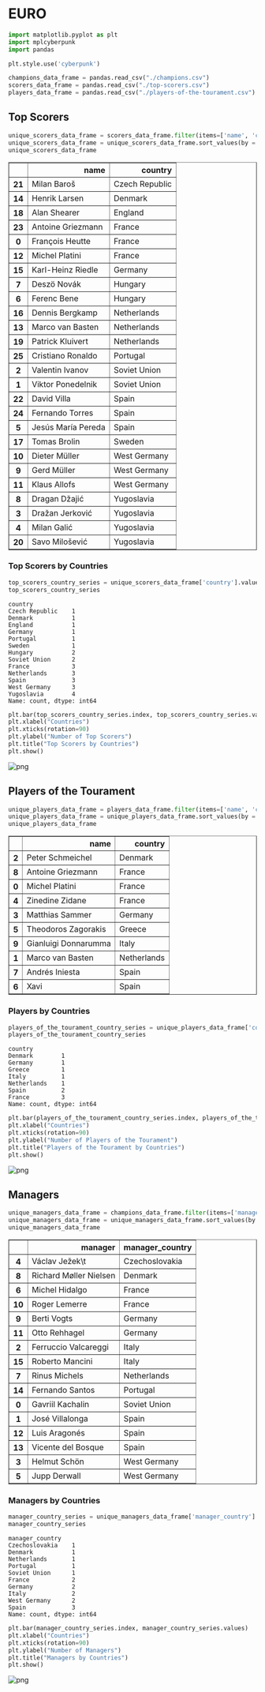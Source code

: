 # EURO

```python
import matplotlib.pyplot as plt
import mplcyberpunk
import pandas

plt.style.use('cyberpunk')
```

```python
champions_data_frame = pandas.read_csv("./champions.csv")
scorers_data_frame = pandas.read_csv("./top-scorers.csv")
players_data_frame = pandas.read_csv("./players-of-the-tourament.csv")
```

## Top Scorers

```python
unique_scorers_data_frame = scorers_data_frame.filter(items=['name', 'country']).drop_duplicates()
unique_scorers_data_frame = unique_scorers_data_frame.sort_values(by = ["country", "name"])
unique_scorers_data_frame
```

<div>
<style scoped>
    .dataframe tbody tr th:only-of-type {
        vertical-align: middle;
    }

    .dataframe tbody tr th {
        vertical-align: top;
    }

    .dataframe thead th {
        text-align: right;
    }

</style>
<table border="1" class="dataframe">
  <thead>
    <tr style="text-align: right;">
      <th></th>
      <th>name</th>
      <th>country</th>
    </tr>
  </thead>
  <tbody>
    <tr>
      <th>21</th>
      <td>Milan Baroš</td>
      <td>Czech Republic</td>
    </tr>
    <tr>
      <th>14</th>
      <td>Henrik Larsen</td>
      <td>Denmark</td>
    </tr>
    <tr>
      <th>18</th>
      <td>Alan Shearer</td>
      <td>England</td>
    </tr>
    <tr>
      <th>23</th>
      <td>Antoine Griezmann</td>
      <td>France</td>
    </tr>
    <tr>
      <th>0</th>
      <td>François Heutte</td>
      <td>France</td>
    </tr>
    <tr>
      <th>12</th>
      <td>Michel Platini</td>
      <td>France</td>
    </tr>
    <tr>
      <th>15</th>
      <td>Karl-Heinz Riedle</td>
      <td>Germany</td>
    </tr>
    <tr>
      <th>7</th>
      <td>Deszö Novák</td>
      <td>Hungary</td>
    </tr>
    <tr>
      <th>6</th>
      <td>Ferenc Bene</td>
      <td>Hungary</td>
    </tr>
    <tr>
      <th>16</th>
      <td>Dennis Bergkamp</td>
      <td>Netherlands</td>
    </tr>
    <tr>
      <th>13</th>
      <td>Marco van Basten</td>
      <td>Netherlands</td>
    </tr>
    <tr>
      <th>19</th>
      <td>Patrick Kluivert</td>
      <td>Netherlands</td>
    </tr>
    <tr>
      <th>25</th>
      <td>Cristiano Ronaldo</td>
      <td>Portugal</td>
    </tr>
    <tr>
      <th>2</th>
      <td>Valentin Ivanov</td>
      <td>Soviet Union</td>
    </tr>
    <tr>
      <th>1</th>
      <td>Viktor Ponedelnik</td>
      <td>Soviet Union</td>
    </tr>
    <tr>
      <th>22</th>
      <td>David Villa</td>
      <td>Spain</td>
    </tr>
    <tr>
      <th>24</th>
      <td>Fernando Torres</td>
      <td>Spain</td>
    </tr>
    <tr>
      <th>5</th>
      <td>Jesús María Pereda</td>
      <td>Spain</td>
    </tr>
    <tr>
      <th>17</th>
      <td>Tomas Brolin</td>
      <td>Sweden</td>
    </tr>
    <tr>
      <th>10</th>
      <td>Dieter Müller</td>
      <td>West Germany</td>
    </tr>
    <tr>
      <th>9</th>
      <td>Gerd Müller</td>
      <td>West Germany</td>
    </tr>
    <tr>
      <th>11</th>
      <td>Klaus Allofs</td>
      <td>West Germany</td>
    </tr>
    <tr>
      <th>8</th>
      <td>Dragan Džajić</td>
      <td>Yugoslavia</td>
    </tr>
    <tr>
      <th>3</th>
      <td>Dražan Jerković</td>
      <td>Yugoslavia</td>
    </tr>
    <tr>
      <th>4</th>
      <td>Milan Galić</td>
      <td>Yugoslavia</td>
    </tr>
    <tr>
      <th>20</th>
      <td>Savo Milošević</td>
      <td>Yugoslavia</td>
    </tr>
  </tbody>
</table>
</div>

### Top Scorers by Countries

```python
top_scorers_country_series = unique_scorers_data_frame['country'].value_counts(ascending=True)
top_scorers_country_series
```

    country
    Czech Republic    1
    Denmark           1
    England           1
    Germany           1
    Portugal          1
    Sweden            1
    Hungary           2
    Soviet Union      2
    France            3
    Netherlands       3
    Spain             3
    West Germany      3
    Yugoslavia        4
    Name: count, dtype: int64

```python
plt.bar(top_scorers_country_series.index, top_scorers_country_series.values)
plt.xlabel("Countries")
plt.xticks(rotation=90)
plt.ylabel("Number of Top Scorers")
plt.title("Top Scorers by Countries")
plt.show()
```

![png](README_files/README_7_0.png)

## Players of the Tourament

```python
unique_players_data_frame = players_data_frame.filter(items=['name', 'country']).drop_duplicates()
unique_players_data_frame = unique_players_data_frame.sort_values(by = ["country", "name"])
unique_players_data_frame
```

<div>
<style scoped>
    .dataframe tbody tr th:only-of-type {
        vertical-align: middle;
    }

    .dataframe tbody tr th {
        vertical-align: top;
    }

    .dataframe thead th {
        text-align: right;
    }

</style>
<table border="1" class="dataframe">
  <thead>
    <tr style="text-align: right;">
      <th></th>
      <th>name</th>
      <th>country</th>
    </tr>
  </thead>
  <tbody>
    <tr>
      <th>2</th>
      <td>Peter Schmeichel</td>
      <td>Denmark</td>
    </tr>
    <tr>
      <th>8</th>
      <td>Antoine Griezmann</td>
      <td>France</td>
    </tr>
    <tr>
      <th>0</th>
      <td>Michel Platini</td>
      <td>France</td>
    </tr>
    <tr>
      <th>4</th>
      <td>Zinedine Zidane</td>
      <td>France</td>
    </tr>
    <tr>
      <th>3</th>
      <td>Matthias Sammer</td>
      <td>Germany</td>
    </tr>
    <tr>
      <th>5</th>
      <td>Theodoros Zagorakis</td>
      <td>Greece</td>
    </tr>
    <tr>
      <th>9</th>
      <td>Gianluigi Donnarumma</td>
      <td>Italy</td>
    </tr>
    <tr>
      <th>1</th>
      <td>Marco van Basten</td>
      <td>Netherlands</td>
    </tr>
    <tr>
      <th>7</th>
      <td>Andrés Iniesta</td>
      <td>Spain</td>
    </tr>
    <tr>
      <th>6</th>
      <td>Xavi</td>
      <td>Spain</td>
    </tr>
  </tbody>
</table>
</div>

### Players by Countries

```python
players_of_the_tourament_country_series = unique_players_data_frame['country'].value_counts(ascending=True)
players_of_the_tourament_country_series
```

    country
    Denmark        1
    Germany        1
    Greece         1
    Italy          1
    Netherlands    1
    Spain          2
    France         3
    Name: count, dtype: int64

```python
plt.bar(players_of_the_tourament_country_series.index, players_of_the_tourament_country_series.values)
plt.xlabel("Countries")
plt.xticks(rotation=90)
plt.ylabel("Number of Players of the Tourament")
plt.title("Players of the Tourament by Countries")
plt.show()
```

![png](README_files/README_12_0.png)

## Managers

```python
unique_managers_data_frame = champions_data_frame.filter(items=['manager', 'manager_country']).drop_duplicates()
unique_managers_data_frame = unique_managers_data_frame.sort_values(by = ["manager_country", "manager"])
unique_managers_data_frame
```

<div>
<style scoped>
    .dataframe tbody tr th:only-of-type {
        vertical-align: middle;
    }

    .dataframe tbody tr th {
        vertical-align: top;
    }

    .dataframe thead th {
        text-align: right;
    }

</style>
<table border="1" class="dataframe">
  <thead>
    <tr style="text-align: right;">
      <th></th>
      <th>manager</th>
      <th>manager_country</th>
    </tr>
  </thead>
  <tbody>
    <tr>
      <th>4</th>
      <td>Václav Ježek\t</td>
      <td>Czechoslovakia</td>
    </tr>
    <tr>
      <th>8</th>
      <td>Richard Møller Nielsen</td>
      <td>Denmark</td>
    </tr>
    <tr>
      <th>6</th>
      <td>Michel Hidalgo</td>
      <td>France</td>
    </tr>
    <tr>
      <th>10</th>
      <td>Roger Lemerre</td>
      <td>France</td>
    </tr>
    <tr>
      <th>9</th>
      <td>Berti Vogts</td>
      <td>Germany</td>
    </tr>
    <tr>
      <th>11</th>
      <td>Otto Rehhagel</td>
      <td>Germany</td>
    </tr>
    <tr>
      <th>2</th>
      <td>Ferruccio Valcareggi</td>
      <td>Italy</td>
    </tr>
    <tr>
      <th>15</th>
      <td>Roberto Mancini</td>
      <td>Italy</td>
    </tr>
    <tr>
      <th>7</th>
      <td>Rinus Michels</td>
      <td>Netherlands</td>
    </tr>
    <tr>
      <th>14</th>
      <td>Fernando Santos</td>
      <td>Portugal</td>
    </tr>
    <tr>
      <th>0</th>
      <td>Gavriil Kachalin</td>
      <td>Soviet Union</td>
    </tr>
    <tr>
      <th>1</th>
      <td>José Villalonga</td>
      <td>Spain</td>
    </tr>
    <tr>
      <th>12</th>
      <td>Luis Aragonés</td>
      <td>Spain</td>
    </tr>
    <tr>
      <th>13</th>
      <td>Vicente del Bosque</td>
      <td>Spain</td>
    </tr>
    <tr>
      <th>3</th>
      <td>Helmut Schön</td>
      <td>West Germany</td>
    </tr>
    <tr>
      <th>5</th>
      <td>Jupp Derwall</td>
      <td>West Germany</td>
    </tr>
  </tbody>
</table>
</div>

### Managers by Countries

```python
manager_country_series = unique_managers_data_frame['manager_country'].value_counts(ascending=True)
manager_country_series
```

    manager_country
    Czechoslovakia    1
    Denmark           1
    Netherlands       1
    Portugal          1
    Soviet Union      1
    France            2
    Germany           2
    Italy             2
    West Germany      2
    Spain             3
    Name: count, dtype: int64

```python
plt.bar(manager_country_series.index, manager_country_series.values)
plt.xlabel("Countries")
plt.xticks(rotation=90)
plt.ylabel("Number of Managers")
plt.title("Managers by Countries")
plt.show()
```

![png](README_files/README_17_0.png)
